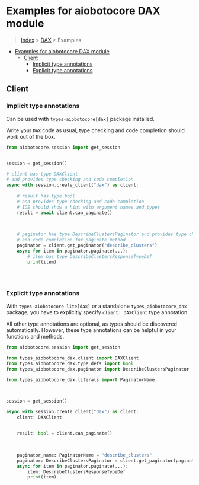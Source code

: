 <a id="examples-for-aiobotocore-dax-module"></a>

# Examples for aiobotocore DAX module

> [Index](../README.md) > [DAX](./README.md) > Examples

- [Examples for aiobotocore DAX module](#examples-for-aiobotocore-dax-module)
  - [Client](#client)
    - [Implicit type annotations](#implicit-type-annotations)
    - [Explicit type annotations](#explicit-type-annotations)

<a id="client"></a>

## Client

<a id="implicit-type-annotations"></a>

### Implicit type annotations

Can be used with `types-aiobotocore[dax]` package installed.

Write your `DAX` code as usual, type checking and code completion should work
out of the box.

```python
from aiobotocore.session import get_session


session = get_session()

# client has type DAXClient
# and provides type checking and code completion
async with session.create_client("dax") as client:
    
    # result has type bool
    # and provides type checking and code completion
    # IDE should show a hint with argument names and types
    result = await client.can_paginate()
    

    
    # paginator has type DescribeClustersPaginator and provides type checking
    # and code completion for paginate method
    paginator = client.get_paginator("describe_clusters")
    async for item in paginator.paginate(...):
        # item has type DescribeClustersResponseTypeDef
        print(item)
    

    
```

<a id="explicit-type-annotations"></a>

### Explicit type annotations

With `types-aiobotocore-lite[dax]` or a standalone `types_aiobotocore_dax`
package, you have to explicitly specify `client: DAXClient` type annotation.

All other type annotations are optional, as types should be discovered
automatically. However, these type annotations can be helpful in your functions
and methods.

```python
from aiobotocore.session import get_session

from types_aiobotocore_dax.client import DAXClient
from types_aiobotocore_dax.type_defs import bool
from types_aiobotocore_dax.paginator import DescribeClustersPaginator

from types_aiobotocore_dax.literals import PaginatorName



session = get_session()

async with session.create_client("dax") as client:
    client: DAXClient

    
    result: bool = client.can_paginate()
    

    
    paginator_name: PaginatorName = "describe_clusters"
    paginator: DescribeClustersPaginator = client.get_paginator(paginator_name)
    async for item in paginator.paginate(...):
        item: DescribeClustersResponseTypeDef
        print(item)
    

    
```

